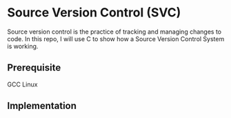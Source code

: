 # Source Version Control (SVC)
Source version control is the practice of tracking and managing changes to code. In this repo, I will use C to show how a Source Version Control System is working.

## Prerequisite
GCC
Linux

## Implementation
